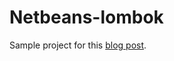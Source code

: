 # Netbeans-lombok

Sample project for this <a href="http://brunomarinho.me/2017/05/20/maven-netbeans-lombok/" target="_blank">blog post</a>.
